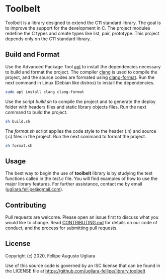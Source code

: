 # Toolbelt

Toolbelt is a library designed to extend the C11 standard library. The goal is 
to improve the support for the development in C. The project modules redefine 
the C types and create types like list, pair, prototype. This project depends 
only on the C11 standard library.

## Build and Format

Use the Advanced Package Tool [apt](https://en.wikipedia.org/wiki/APT_\(software\)) 
to install the dependencies necessary to build and format the project. The compiler 
[clang](https://en.wikipedia.org/wiki/Clang) is used to compile the project, and the 
source codes are formated using [clang-format](http://clang.llvm.org/docs/ClangFormat.html).
Run the next command in Linux (Debian like distros) to install the dependencies.

```bash
sudo apt install clang clang-format
```

Use the script *build.sh* to compile the project and to generate the deploy folder 
with headers files and static library objects files. Run the next command to build 
the project.

```bash
sh build.sh
```

The *format.sh* script applies the code style to the header (.h) and source (.c) 
files in the project. Run the next command to format the project.

```bash
sh format.sh
```

## Usage

The best way to begin the use of **toolbelt** library is by studying the test 
functions called in the *test.c* file. You will find examples of how to use the 
major library features. For further assistance, contact me by email 
(<ugliara.fellipe@gmail.com>). 

## Contributing

Pull requests are welcome. Please open an issue first to discuss what you 
would like to change. Read 
[CONTRIBUTING.md](https://github.com/ugliara-fellipe/library.toolbelt/blob/master/.github/CONTRIBUTING.md) 
for details on our code of conduct, and the process for submitting pull requests.

## License

Copyright (c) 2020, Fellipe Augusto Ugliara

Use of this source code is governed by an ISC license that can be found 
in the LICENSE file at https://github.com/ugliara-fellipe/library.toolbelt
